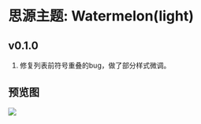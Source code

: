 # 思源主题: Watermelon(light)

## v0.1.0
1. 修复列表前符号重叠的bug，做了部分样式微调。

## 预览图
![](https://cdn.jsdelivr.net/gh/ihyw/blogIH-First@main/2021/01/25/Watermelon(1)(1).png)